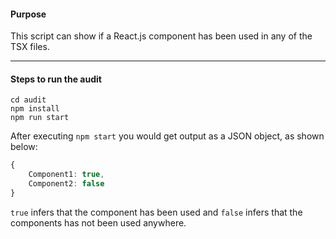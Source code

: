 #### Purpose

This script can show if a React.js component has been used in any of the TSX files.

---

#### Steps to run the audit

```shell
cd audit
npm install
npm run start
```

After executing `npm start` you would get output as a JSON object, as shown below:

```typescript
{ 
    Component1: true,
    Component2: false
}
```
`true` infers that the component has been used and `false` infers that the components has not been used anywhere.
